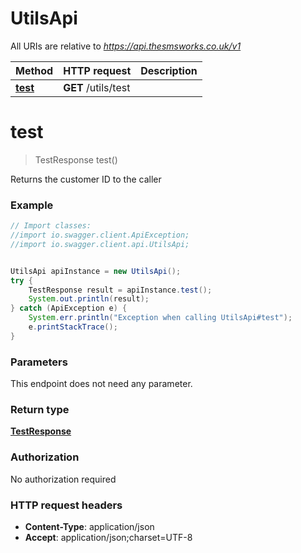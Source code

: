 # UtilsApi

All URIs are relative to *https://api.thesmsworks.co.uk/v1*

Method | HTTP request | Description
------------- | ------------- | -------------
[**test**](UtilsApi.md#test) | **GET** /utils/test | 


<a name="test"></a>
# **test**
> TestResponse test()



Returns the customer ID to the caller

### Example
```java
// Import classes:
//import io.swagger.client.ApiException;
//import io.swagger.client.api.UtilsApi;


UtilsApi apiInstance = new UtilsApi();
try {
    TestResponse result = apiInstance.test();
    System.out.println(result);
} catch (ApiException e) {
    System.err.println("Exception when calling UtilsApi#test");
    e.printStackTrace();
}
```

### Parameters
This endpoint does not need any parameter.

### Return type

[**TestResponse**](TestResponse.md)

### Authorization

No authorization required

### HTTP request headers

 - **Content-Type**: application/json
 - **Accept**: application/json;charset=UTF-8

